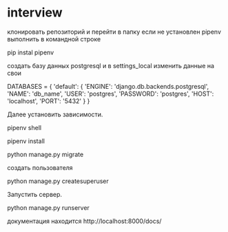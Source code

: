 # interview

клонировать репозиторий и перейти в папку
если не установлен pipenv выполнить в командной строке

pip instal pipenv

создать базу данных postgresql и в settings_local изменить данные на свои

DATABASES = {
    'default': {
        'ENGINE': 'django.db.backends.postgresql',
        'NAME': 'db_name',
        'USER': 'postgres',
        'PASSWORD': 'postgres',
        'HOST': 'localhost',
        'PORT': '5432'
    }
}

Далее установить зависимости.

pipenv shell

pipenv install

python manage.py migrate

создать пользователя 

python manage.py createsuperuser

Запустить сервер.

python manage.py runserver


документация находится http://localhost:8000/docs/





